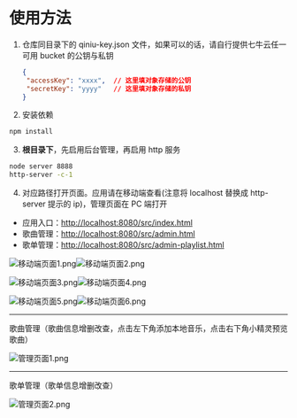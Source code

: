 # 使用方法

1. 仓库同目录下的 qiniu-key.json 文件，如果可以的话，请自行提供七牛云任一可用 bucket 的公钥与私钥

   ```JSON
   {
   	"accessKey": "xxxx",  // 这里填对象存储的公钥
   	"secretKey": "yyyy"   // 这里填对象存储的私钥
   }
   ```



2. 安装依赖

```bash
npm install
```



3. **根目录下**，先启用后台管理，再启用 http 服务

```bash
node server 8888
http-server -c-1
```



4. 对应路径打开页面。应用请在移动端查看(注意将 localhost 替换成 http-server 提示的 ip)，管理页面在 PC 端打开
- 应用入口：[http://localhost:8080/src/index.html](http://localhost:8080/src/index.html)
- 歌曲管理：[http://localhost:8080/src/admin.html](http://localhost:8080/src/admin.html)
- 歌单管理：[http://localhost:8080/src/admin-playlist.html](http://localhost:8080/src/admin-playlist.html)

![移动端页面1.png](https://i.loli.net/2019/03/26/5c9a20f92952c.png)![移动端页面2.png](https://i.loli.net/2019/03/26/5c9a20f827563.png)

![移动端页面3.png](https://i.loli.net/2019/03/26/5c9a20f7ea2b5.png)![移动端页面4.png](https://i.loli.net/2019/03/26/5c9a20f7c21bb.png)

![移动端页面5.png](https://i.loli.net/2019/03/26/5c9a20f85bc0f.png)![移动端页面6.png](https://i.loli.net/2019/03/26/5c9a20f9498f8.png)

---
歌曲管理（歌曲信息增删改查，点击左下角添加本地音乐，点击右下角小精灵预览歌曲）

![管理页面1.png](https://i.loli.net/2019/03/26/5c9a20f80e8fe.png)

---
歌单管理（歌单信息增删改查）

![管理页面2.png](https://i.loli.net/2019/03/26/5c9a20f7eef15.png)   